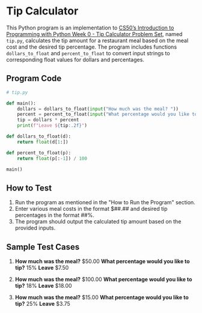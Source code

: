 # Tip Calculator

This Python program is an implementation to [CS50’s Introduction to Programming with Python Week 0 - Tip Calculator Problem Set](https://cs50.harvard.edu/python/2022/psets/0/tip/), named `tip.py`, calculates the tip amount for a restaurant meal based on the meal cost and the desired tip percentage. The program includes functions `dollars_to_float` and `percent_to_float` to convert input strings to corresponding float values for dollars and percentages.

## Program Code

```python
# tip.py

def main():
    dollars = dollars_to_float(input("How much was the meal? "))
    percent = percent_to_float(input("What percentage would you like to tip? "))
    tip = dollars * percent
    print(f"Leave ${tip:.2f}")

def dollars_to_float(d):
    return float(d[1:])

def percent_to_float(p):
    return float(p[:-1]) / 100

main()
```

## How to Test

1. Run the program as mentioned in the "How to Run the Program" section.
2. Enter various meal costs in the format $##.## and desired tip percentages in the format ##%.
3. The program should output the calculated tip amount based on the provided inputs.

## Sample Test Cases

1. **How much was the meal?** $50.00
   **What percentage would you like to tip?** 15%
   **Leave** $7.50

2. **How much was the meal?** $100.00
   **What percentage would you like to tip?** 18%
   **Leave** $18.00

3. **How much was the meal?** $15.00
   **What percentage would you like to tip?** 25%
   **Leave** $3.75
